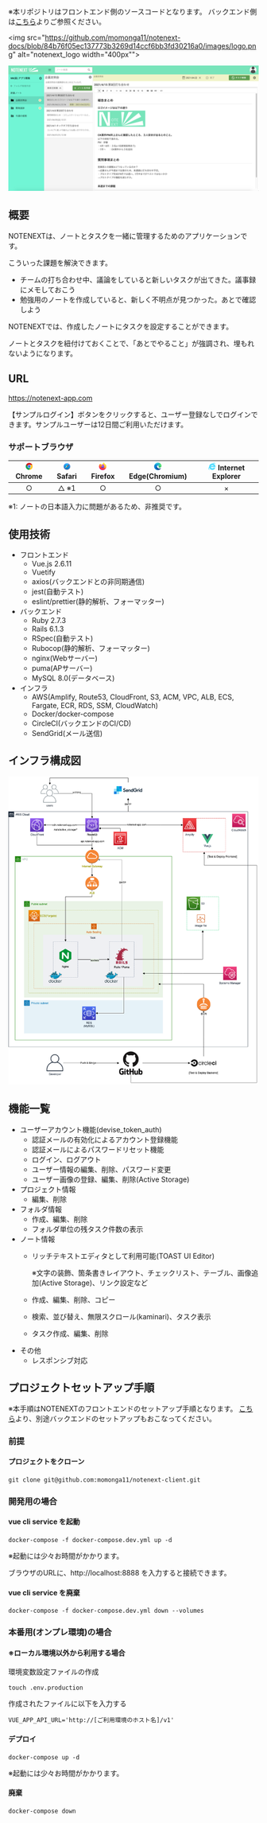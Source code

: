 ※本リポジトリはフロントエンド側のソースコードとなります。
 バックエンド側は[こちら](https://github.com/momonga11/notenext-server "github notenext-server")よりご参照ください。

<img src="https://github.com/momonga11/notenext-docs/blob/84b76f05ec137773b3269d14ccf6bb3fd30216a0/images/logo.png" alt="notenext_logo width="400px"">

<img src="https://github.com/momonga11/notenext-docs/blob/84b76f05ec137773b3269d14ccf6bb3fd30216a0/images/notenext_image.png" alt="notenext_image">

## 概要

NOTENEXTは、ノートとタスクを一緒に管理するためのアプリケーションです。

こういった課題を解決できます。

- チームの打ち合わせ中、議論をしていると新しいタスクが出てきた。議事録にメモしておこう
- 勉強用のノートを作成していると、新しく不明点が見つかった。あとで確認しよう

NOTENEXTでは、作成したノートにタスクを設定することができます。

ノートとタスクを紐付けておくことで、「あとでやること」が強調され、埋もれないようになります。

## URL

https://notenext-app.com

【サンプルログイン】ボタンをクリックすると、ユーザー登録なしでログインできます。サンプルユーザーは12日間ご利用いただけます。

### サポートブラウザ

| <img src="https://github.com/momonga11/notenext-docs/blob/84b76f05ec137773b3269d14ccf6bb3fd30216a0/images/googlechrome_103832.png" alt="Chrome" width="16px" height="16px" /> Chrome | <img src="https://github.com/momonga11/notenext-docs/blob/84b76f05ec137773b3269d14ccf6bb3fd30216a0/images/safari_icon-icons.com_75763.png" alt="Safari" width="16px" height="16px" /> Safari | <img src="https://github.com/momonga11/notenext-docs/blob/84b76f05ec137773b3269d14ccf6bb3fd30216a0/images/firefox_browser_logo_icon_152991.png" alt="Firefox" width="16px" height="16px" /> Firefox | <img src="https://github.com/momonga11/notenext-docs/blob/84b76f05ec137773b3269d14ccf6bb3fd30216a0/images/edge_browser_logo_icon_152998.png" alt="Edge" width="16px" height="16px" /> Edge(Chromium) | <img src="https://github.com/momonga11/notenext-docs/blob/84b76f05ec137773b3269d14ccf6bb3fd30216a0/images/wineinternetexplorer_103979.png" alt="IE" width="16px" height="16px" /> Internet Explorer |
|:------:|:------:|:-------:|:----------:|:----------------:|
|○       |△ ※1    |○        |○           |×                 |

※1: ノートの日本語入力に問題があるため、非推奨です。

## 使用技術

- フロントエンド
  - Vue.js 2.6.11
  - Vuetify
  - axios(バックエンドとの非同期通信)
  - jest(自動テスト)
  - eslint/prettier(静的解析、フォーマッター)
- バックエンド
  - Ruby 2.7.3
  - Rails 6.1.3
  - RSpec(自動テスト)
  - Rubocop(静的解析、フォーマッター)
  - nginx(Webサーバー)
  - puma(APサーバー)
  - MySQL 8.0(データベース)
- インフラ
  - AWS(Amplify, Route53, CloudFront, S3, ACM, VPC, ALB, ECS, Fargate, ECR, RDS, SSM, CloudWatch)
  - Docker/docker-compose
  - CircleCI(バックエンドのCI/CD)
  - SendGrid(メール送信)

## インフラ構成図

<img src="https://github.com/momonga11/notenext-docs/blob/438b1dfd53643e5b1696e05ee0353a9c90211ffd/%E3%82%A4%E3%83%B3%E3%83%95%E3%83%A9/%E6%A7%8B%E6%88%90%E5%9B%B3.png" alt="infra_image"/>

## 機能一覧

- ユーザーアカウント機能(devise_token_auth)
  - 認証メールの有効化によるアカウント登録機能
  - 認証メールによるパスワードリセット機能
  - ログイン、ログアウト
  - ユーザー情報の編集、削除、パスワード変更
  - ユーザー画像の登録、編集、削除(Active Storage)
- プロジェクト情報
  - 編集、削除
- フォルダ情報
  - 作成、編集、削除
  - フォルダ単位の残タスク件数の表示
- ノート情報
  - リッチテキストエディタとして利用可能(TOAST UI Editor)

    ※文字の装飾、箇条書きレイアウト、チェックリスト、テーブル、画像追加(Active Storage)、リンク設定など
  - 作成、編集、削除、コピー
  - 検索、並び替え、無限スクロール(kaminari)、タスク表示
  - タスク作成、編集、削除
- その他
  - レスポンシブ対応

## プロジェクトセットアップ手順

※本手順はNOTENEXTのフロントエンドのセットアップ手順となります。
[こちら](https://github.com/momonga11/notenext-server "github notenext-server")より、別途バックエンドのセットアップもおこなってください。

### 前提

#### プロジェクトをクローン

```
git clone git@github.com:momonga11/notenext-client.git
```

### 開発用の場合

#### vue cli service を起動

```
docker-compose -f docker-compose.dev.yml up -d
```

※起動には少々お時間がかかります。

ブラウザのURLに、http://localhost:8888 を入力すると接続できます。

#### vue cli service を廃棄

```
docker-compose -f docker-compose.dev.yml down --volumes
```

### 本番用(オンプレ環境)の場合

#### ※ローカル環境以外から利用する場合

環境変数設定ファイルの作成

```
touch .env.production
```

作成されたファイルに以下を入力する

```
VUE_APP_API_URL='http://[ご利用環境のホスト名]/v1'
```

#### デプロイ

```
docker-compose up -d
```

※起動には少々お時間がかかります。

####  廃棄

```
docker-compose down
```
